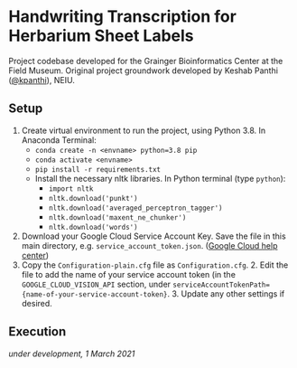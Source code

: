 # Handwriting Transcription for Herbarium Sheet Labels 

Project codebase developed for the Grainger Bioinformatics Center at the Field Museum.  Original project groundwork developed by Keshab Panthi ([@kpanthi](https://github.com/kpanthi)), NEIU.


## Setup
1. Create virtual environment to run the project, using Python 3.8. In Anaconda Terminal:
    - `conda create -n <envname> python=3.8 pip`
    - `conda activate <envname>`
    - `pip install -r requirements.txt`
    - Install the necessary nltk libraries. In Python terminal (type `python`):
        - `import nltk`
        - `nltk.download('punkt')`
        - `nltk.download('averaged_perceptron_tagger')`
        - `nltk.download('maxent_ne_chunker')`
        - `nltk.download('words')`
2. Download your Google Cloud Service Account Key. Save the file in this main directory, e.g. `service_account_token.json`. ([Google Cloud help center](https://cloud.google.com/docs/authentication/production#cloud-console))
3. Copy the `Configuration-plain.cfg` file as `Configuration.cfg`.
    2. Edit the file to add the name of your service account token (in the `GOOGLE_CLOUD_VISION_API` section, under `serviceAccountTokenPath={name-of-your-service-account-token}`.
    3. Update any other settings if desired.

## Execution
*under development, 1 March 2021*
